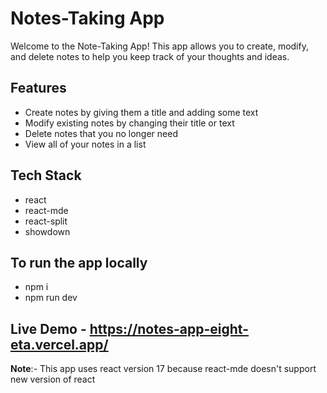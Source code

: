 # Notes-Taking App
Welcome to the Note-Taking App! This app allows you to create, modify, and delete notes to help you keep track of your thoughts and ideas.

## Features
- Create notes by giving them a title and adding some text
- Modify existing notes by changing their title or text
- Delete notes that you no longer need
- View all of your notes in a list

## Tech Stack
- react 
- react-mde
- react-split
- showdown

## To run the app locally
- npm i
- npm run dev

## Live Demo - <a href= "https://notes-app-eight-eta.vercel.app/" target="_blank">https://notes-app-eight-eta.vercel.app/ </a>

**Note**:- This app uses react version 17 because react-mde doesn't support new version of react
